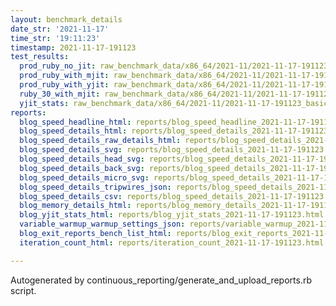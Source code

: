 ```yaml
---
layout: benchmark_details
date_str: '2021-11-17'
time_str: '19:11:23'
timestamp: 2021-11-17-191123
test_results:
  prod_ruby_no_jit: raw_benchmark_data/x86_64/2021-11/2021-11-17-191123_basic_benchmark_prod_ruby_no_jit.json
  prod_ruby_with_mjit: raw_benchmark_data/x86_64/2021-11/2021-11-17-191123_basic_benchmark_prod_ruby_with_mjit.json
  prod_ruby_with_yjit: raw_benchmark_data/x86_64/2021-11/2021-11-17-191123_basic_benchmark_prod_ruby_with_yjit.json
  ruby_30_with_mjit: raw_benchmark_data/x86_64/2021-11/2021-11-17-191123_basic_benchmark_ruby_30_with_mjit.json
  yjit_stats: raw_benchmark_data/x86_64/2021-11/2021-11-17-191123_basic_benchmark_yjit_stats.json
reports:
  blog_speed_headline_html: reports/blog_speed_headline_2021-11-17-191123.html
  blog_speed_details_html: reports/blog_speed_details_2021-11-17-191123.html
  blog_speed_details_raw_details_html: reports/blog_speed_details_2021-11-17-191123.raw_details.html
  blog_speed_details_svg: reports/blog_speed_details_2021-11-17-191123.svg
  blog_speed_details_head_svg: reports/blog_speed_details_2021-11-17-191123.head.svg
  blog_speed_details_back_svg: reports/blog_speed_details_2021-11-17-191123.back.svg
  blog_speed_details_micro_svg: reports/blog_speed_details_2021-11-17-191123.micro.svg
  blog_speed_details_tripwires_json: reports/blog_speed_details_2021-11-17-191123.tripwires.json
  blog_speed_details_csv: reports/blog_speed_details_2021-11-17-191123.csv
  blog_memory_details_html: reports/blog_memory_details_2021-11-17-191123.html
  blog_yjit_stats_html: reports/blog_yjit_stats_2021-11-17-191123.html
  variable_warmup_warmup_settings_json: reports/variable_warmup_2021-11-17-191123.warmup_settings.json
  blog_exit_reports_bench_list_html: reports/blog_exit_reports_2021-11-17-191123.bench_list.html
  iteration_count_html: reports/iteration_count_2021-11-17-191123.html

---
```

Autogenerated by continuous_reporting/generate_and_upload_reports.rb script.
